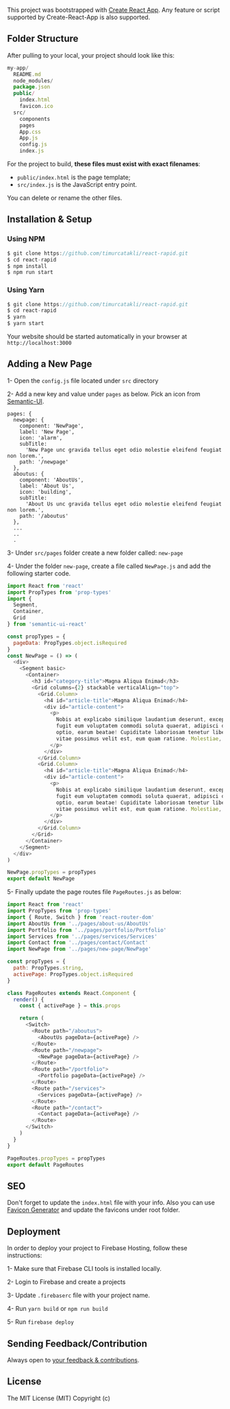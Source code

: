 This project was bootstrapped with [Create React App](https://github.com/facebookincubator/create-react-app). Any feature or script supported by Create-React-App is also supported.

## Folder Structure

After pulling to your local, your project should look like this:

```js
my-app/
  README.md
  node_modules/
  package.json
  public/
    index.html
    favicon.ico
  src/
    components
    pages
    App.css
    App.js
    config.js
    index.js
```

For the project to build, **these files must exist with exact filenames**:

* `public/index.html` is the page template;
* `src/index.js` is the JavaScript entry point.

You can delete or rename the other files.

## Installation & Setup

### Using NPM
```js
$ git clone https://github.com/timurcatakli/react-rapid.git
$ cd react-rapid
$ npm install
$ npm run start
```

### Using Yarn
```js
$ git clone https://github.com/timurcatakli/react-rapid.git
$ cd react-rapid
$ yarn
$ yarn start
```
Your website should be started automatically in your browser at `http://localhost:3000`

## Adding a New Page
1- Open the `config.js` file located under `src` directory

2- Add a new key and value under `pages` as below. Pick an icon from [Semantic-UI](https://react.semantic-ui.com/elements/icon).

```
pages: {
  newpage: {
    component: 'NewPage',
    label: 'New Page',
    icon: 'alarm',
    subTitle:
      'New Page unc gravida tellus eget odio molestie eleifend feugiat non lorem.',
    path: '/newpage'
  },
  aboutus: {
    component: 'AboutUs',
    label: 'About Us',
    icon: 'building',
    subTitle:
      'About Us unc gravida tellus eget odio molestie eleifend feugiat non lorem.',
    path: '/aboutus'
  },
  ...
  ..
  .
```
3- Under `src/pages` folder create a new folder called: `new-page`

4- Under the folder `new-page`, create a file called `NewPage.js` and add the following starter code.

```js
import React from 'react'
import PropTypes from 'prop-types'
import {
  Segment,
  Container,
  Grid
} from 'semantic-ui-react'

const propTypes = {
  pageData: PropTypes.object.isRequired
}
const NewPage = () => (
  <div>
    <Segment basic>
      <Container>
        <h3 id="category-title">Magna Aliqua Enimad</h3>
        <Grid columns={2} stackable verticalAlign="top">
          <Grid.Column>
            <h4 id="article-title">Magna Aliqua Enimad</h4>
            <div id="article-content">
              <p>
                Nobis at explicabo similique laudantium deserunt, excepturi
                fugit eum voluptatem commodi soluta quaerat, adipisci ducimus
                optio, earum beatae! Cupiditate laboriosam tenetur libero at
                vitae possimus velit est, eum quam ratione. Molestiae, veniam.
              </p>
            </div>
          </Grid.Column>
          <Grid.Column>
            <h4 id="article-title">Magna Aliqua Enimad</h4>
            <div id="article-content">
              <p>
                Nobis at explicabo similique laudantium deserunt, excepturi
                fugit eum voluptatem commodi soluta quaerat, adipisci ducimus
                optio, earum beatae! Cupiditate laboriosam tenetur libero at
                vitae possimus velit est, eum quam ratione. Molestiae, veniam.
              </p>
            </div>
          </Grid.Column>
        </Grid>
      </Container>
    </Segment>
  </div>
)

NewPage.propTypes = propTypes
export default NewPage

```
5- Finally update the page routes file `PageRoutes.js` as below:

```js
import React from 'react'
import PropTypes from 'prop-types'
import { Route, Switch } from 'react-router-dom'
import AboutUs from '../pages/about-us/AboutUs'
import Portfolio from '../pages/portfolio/Portfolio'
import Services from '../pages/services/Services'
import Contact from '../pages/contact/Contact'
import NewPage from '../pages/new-page/NewPage'

const propTypes = {
  path: PropTypes.string,
  activePage: PropTypes.object.isRequired
}

class PageRoutes extends React.Component {
  render() {
    const { activePage } = this.props

    return (
      <Switch>
        <Route path="/aboutus">
          <AboutUs pageData={activePage} />
        </Route>
        <Route path="/newpage">
          <NewPage pageData={activePage} />
        </Route>
        <Route path="/portfolio">
          <Portfolio pageData={activePage} />
        </Route>
        <Route path="/services">
          <Services pageData={activePage} />
        </Route>
        <Route path="/contact">
          <Contact pageData={activePage} />
        </Route>
      </Switch>
    )
  }
}

PageRoutes.propTypes = propTypes
export default PageRoutes
```

## SEO
Don't forget to update the `index.html` file with your info. Also you can use [Favicon Generator](https://realfavicongenerator.net) and update the favicons under root folder.

## Deployment
In order to deploy your project to Firebase Hosting, follow these instructions:

1- Make sure that Firebase CLI tools is installed locally.

2- Login to Firebase and create a projects

3- Update `.firebaserc` file with your project name.

4- Run `yarn build` or `npm run build`

5- Run `firebase deploy`

## Sending Feedback/Contribution

Always open to [your feedback & contributions](https://github.com/timurcatakli/react-rapid/issues).

## License

The MIT License (MIT) Copyright (c)
